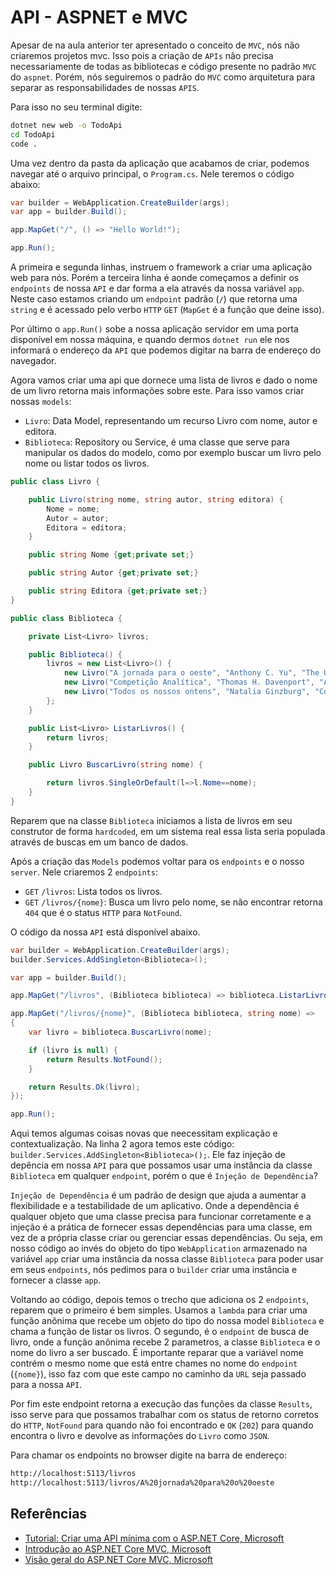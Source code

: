 # API - ASPNET e MVC

Apesar de na aula anterior ter apresentado o conceito de `MVC`, nós não criaremos projetos mvc. Isso pois a criação de `APIs` não precisa necessariamente de todas as bibliotecas e código presente no padrão `MVC` do `aspnet`. Porém, nós seguiremos o padrão do `MVC` como arquitetura para separar as responsabilidades de nossas `APIS`.

Para isso no seu terminal digite:

```bash
dotnet new web -o TodoApi
cd TodoApi
code .
```

Uma vez dentro da pasta da aplicação que acabamos de criar, podemos navegar até o arquivo principal, o `Program.cs`. Nele teremos o código abaixo:

```csharp
var builder = WebApplication.CreateBuilder(args);
var app = builder.Build();

app.MapGet("/", () => "Hello World!");

app.Run();
```

A primeira e segunda linhas, instruem o framework a criar uma aplicação web para nós. Porém a terceira linha é aonde começamos a definir os `endpoints` de nossa `API` e dar forma a ela através da nossa variável `app`. Neste caso estamos criando um `endpoint` padrão (`/`) que retorna uma `string` e é acessado pelo verbo `HTTP` `GET` (`MapGet` é a função que deine isso).

Por último o `app.Run()` sobe a nossa aplicação servidor em uma porta disponível em nossa máquina, e quando dermos `dotnet run` ele nos informará o endereço da `API` que podemos digitar na barra de endereço do navegador.

Agora vamos criar uma api que dornece uma lista de livros e dado o nome de um livro retorna mais informações sobre este. Para isso vamos criar nossas `models`:

- `Livro`: Data Model, representando um recurso Livro com nome, autor e editora.
- `Biblioteca`: Repository ou Service, é uma classe que serve para manipular os dados do modelo, como por exemplo buscar um livro pelo nome ou listar todos os livros.

```csharp
public class Livro {

    public Livro(string nome, string autor, string editora) {
        Nome = nome;
        Autor = autor;
        Editora = editora;
    }

    public string Nome {get;private set;}

    public string Autor {get;private set;}

    public string Editora {get;private set;}
}

public class Biblioteca {

    private List<Livro> livros;

    public Biblioteca() {
        livros = new List<Livro>() {
            new Livro("A jornada para o oeste", "Anthony C. Yu", "The University of Chicago Press"),
            new Livro("Competição Analítica", "Thomas H. Davenport", "Alta Books"),
            new Livro("Todos os nossos ontens", "Natalia Ginzburg", "Companhia das Letras")
        };
    }

    public List<Livro> ListarLivros() {
        return livros;
    }

    public Livro BuscarLivro(string nome) {

        return livros.SingleOrDefault(l=>l.Nome==nome);
    }
}
```

Reparem que na classe `Biblioteca` iniciamos a lista de livros em seu construtor de forma `hardcoded`, em um sistema real essa lista seria populada através de buscas em um banco de dados.

Após a criação das `Models` podemos voltar para os `endpoints` e o nosso `server`. Nele criaremos 2 `endpoints`:

- `GET` `/livros`: Lista todos os livros.
- `GET` `/livros/{nome}`: Busca um livro pelo nome, se não encontrar retorna `404` que é o status `HTTP` para `NotFound`.

O código da nossa `API` está disponível abaixo.

```csharp
var builder = WebApplication.CreateBuilder(args);
builder.Services.AddSingleton<Biblioteca>();

var app = builder.Build();

app.MapGet("/livros", (Biblioteca biblioteca) => biblioteca.ListarLivros());

app.MapGet("/livros/{nome}", (Biblioteca biblioteca, string nome) =>
{
    var livro = biblioteca.BuscarLivro(nome);

    if (livro is null) {
        return Results.NotFound();
    }

    return Results.Ok(livro);
});

app.Run();

```

Aqui temos algumas coisas novas que neecessitam explicação e contextualização. Na linha 2 agora temos este código:
`builder.Services.AddSingleton<Biblioteca>();`. Ele faz injeção de depência em nossa `API` para que possamos usar uma instância da classe `Biblioteca` em qualquer `endpoint`, porém o que é `Injeção de Dependência`?

`Injeção de Dependência` é um padrão de design que ajuda a aumentar a flexibilidade e a testabilidade de um aplicativo. Onde a dependência é qualquer objeto que uma classe precisa para funcionar corretamente e a injeção é a prática de fornecer essas dependências para uma classe, em vez de a própria classe criar ou gerenciar essas dependências. Ou seja, em nosso código ao invés do objeto do tipo `WebApplication` armazenado na variável `app` criar uma instância da nossa classe `Biblioteca` para poder usar em seus `endpoints`, nós pedimos para o `builder` criar uma instância e fornecer a classe `app`.

Voltando ao código, depois temos o trecho que adiciona os 2 `endpoints`, reparem que o primeiro é bem simples. Usamos a `lambda` para criar uma função anônima que recebe um objeto do tipo do nossa model `Biblioteca`
e chama a função de listar os livros. O segundo, é o `endpoint` de busca de livro, onde a função anônima recebe 2 parametros, a classe `Biblioteca` e o nome do livro a ser buscado. É importante reparar que a variável nome contrém o mesmo nome que está entre chames no nome do `endpoint` (`{nome}`), isso faz com que este campo no caminho da `URL` seja passado para a nossa `API`.

Por fim este endpoint retorna a execução das funções da classe `Results`, isso serve para que possamos trabalhar com os status de retorno corretos do `HTTP`, `NotFound` para quando não foi encontrado e `OK` (`202`) para quando encontra o livro e devolve as informações do `Livro` como `JSON`.

Para chamar os endpoints no browser digite na barra de endereço:

```bash
http://localhost:5113/livros
http://localhost:5113/livros/A%20jornada%20para%20o%20oeste
```


## Referências

- [Tutorial: Criar uma API mínima com o ASP.NET Core, Microsoft](https://learn.microsoft.com/pt-br/aspnet/core/tutorials/min-web-api?view=aspnetcore-9.0&tabs=visual-studio)
- [Introdução ao ASP.NET Core MVC, Microsoft](https://learn.microsoft.com/pt-br/aspnet/core/tutorials/first-mvc-app/start-mvc?view=aspnetcore-9.0&WT.mc_id=dotnet-35129-website&tabs=visual-studio)
- [Visão geral do ASP.NET Core MVC, Microsoft](https://learn.microsoft.com/pt-br/aspnet/core/mvc/overview?view=aspnetcore-9.0&WT.mc_id=dotnet-35129-website)
